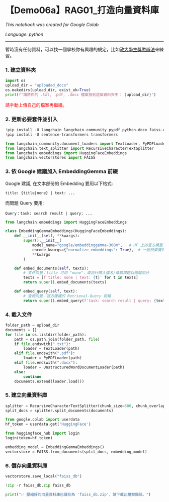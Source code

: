 # 【Demo06a】RAG01_打造向量資料庫

*This notebook was created for Google Colab*

*Language: python*

---


暫時沒有任何資料，可以找一個學校你有興趣的規定，比如[政大學生獎懲辦法](https://osa.nccu.edu.tw/files/1431422025610b81850375e.pdf)來練習。


### 1. 建立資料夾



```python
import os
upload_dir = "uploaded_docs"
os.makedirs(upload_dir, exist_ok=True)
print(f"請將你的 .txt, .pdf, .docx 檔案放到這個資料夾中： {upload_dir}")
```


<font color="red">請手動上傳自己的檔案再繼續。</font>


### 2. 更新必要套件並引入



```python
!pip install -U langchain langchain-community pypdf python-docx faiss-cpu
!pip install -U sentence-transformers transformers
```



```python
from langchain_community.document_loaders import TextLoader, PyPDFLoader, UnstructuredWordDocumentLoader
from langchain.text_splitter import RecursiveCharacterTextSplitter
from langchain.embeddings import HuggingFaceEmbeddings
from langchain.vectorstores import FAISS
```


### 3. 依 Google 建議加入 EmbeddingGemma 前綴

Google 建議, 在文本部份的 Embedding 要用以下格式:

    title: {title|none} | text: ...

而問題 Query 要用:

    Query：task: search result | query: ...



```python
from langchain.embeddings import HuggingFaceEmbeddings
```



```python
class EmbeddingGemmaEmbeddings(HuggingFaceEmbeddings):
    def __init__(self, **kwargs):
        super().__init__(
            model_name="google/embeddinggemma-300m",   # HF 上的官方模型
            encode_kwargs={"normalize_embeddings": True},  # 一般檢索慣例
            **kwargs
        )

    def embed_documents(self, texts):
        # 文件向量：title 可用 "none"，或自行帶入檔名/章節標題以微幅加分
        texts = [f'title: none | text: {t}' for t in texts]
        return super().embed_documents(texts)

    def embed_query(self, text):
        # 查詢向量：官方建議的 Retrieval-Query 前綴
        return super().embed_query(f'task: search result | query: {text}')
```


### 4. 載入文件



```python
folder_path = upload_dir
documents = []
for file in os.listdir(folder_path):
    path = os.path.join(folder_path, file)
    if file.endswith(".txt"):
        loader = TextLoader(path)
    elif file.endswith(".pdf"):
        loader = PyPDFLoader(path)
    elif file.endswith(".docx"):
        loader = UnstructuredWordDocumentLoader(path)
    else:
        continue
    documents.extend(loader.load())
```


### 5. 建立向量資料庫



```python
splitter = RecursiveCharacterTextSplitter(chunk_size=500, chunk_overlap=100)
split_docs = splitter.split_documents(documents)
```



```python
from google.colab import userdata
hf_token = userdata.get('HuggingFace')
```



```python
from huggingface_hub import login
login(token=hf_token)
```



```python
embedding_model = EmbeddingGemmaEmbeddings()
vectorstore = FAISS.from_documents(split_docs, embedding_model)
```


### 6. 儲存向量資料庫



```python
vectorstore.save_local("faiss_db")
```



```python
!zip -r faiss_db.zip faiss_db
```



```python
print("✅ 壓縮好的向量資料庫已儲存為 'faiss_db.zip'，請下載此檔案備份。")
```
